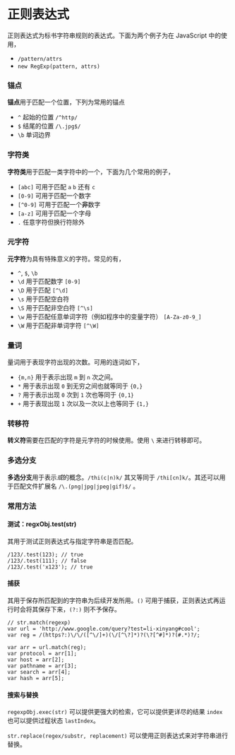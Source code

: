# 正则表达式


正则表达式为标书字符串规则的表达式。下面为两个例子为在 JavaScript 中的使用，

- `/pattern/attrs`
- `new RegExp(pattern, attrs)`

### 锚点

**锚点**用于匹配一个位置，下列为常用的锚点

- `^` 起始的位置 `/^http/`
- `$` 结尾的位置 `/\.jpg$/`
- `\b` 单词边界

### 字符类

**字符类**用于匹配一类字符中的一个，下面为几个常用的例子，

- `[abc]` 可用于匹配 `a` `b` 还有 `c`
- `[0-9]` 可用于匹配一个数字
- `[^0-9]` 可用于匹配一个**非**数字
- `[a-z]` 可用于匹配一个字母
- `.` 任意字符但换行符除外

### 元字符

**元字符**为具有特殊意义的字符。常见的有，

- `^`, `$`, `\b`
- `\d` 用于匹配数字 `[0-9]`
- `\D` 用于匹配 `[^\d]`
- `\s` 用于匹配空白符
- `\S` 用于匹配非空白符 `[^\s]`
- `\w` 用于匹配任意单词字符（例如程序中的变量字符） `[A-Za-z0-9_]`
- `\W` 用于匹配非单词字符 `[^\W]`

### 量词

量词用于表现字符出现的次数。可用的连词如下，

- `{m,n}` 用于表示出现 `m` 到 `n` 次之间。
- `*` 用于表示出现 `0` 到无穷之间也就等同于 `{0,}`
- `?` 用于表示出现 `0` 次到 `1` 次也等同于 `{0,1}`
- `+` 用于表现出现 `1` 次以及一次以上也等同于 `{1,}`

### 转移符

**转义符**需要在匹配的字符是元字符的时候使用。使用 `\` 来进行转移即可。

### 多选分支

**多选分支**用于表示*或*的概念。`/thi(c|n)k/` 其又等同于 `/thi[cn]k/`。其还可以用于匹配文件扩展名 `/\.(png|jpg|jpeg|gif)$/` 。

### 常用方法

#### 测试：regxObj.test(str)

其用于测试正则表达式与指定字符串是否匹配。

```
/123/.test(123); // true
/123/.test(111); // false
/123/.test('x123'); // true
```

#### 捕获

其用于保存所匹配到的字符串为后续开发所用。`()` 可用于捕获，正则表达式再运行时会将其保存下来，`(?:)` 则不予保存。

```
// str.match(regexp)
var url = 'http://www.google.com/query?test=li-xinyang#cool';
var reg = /(https?:)\/\/([^\/]+)(\/[^\?]*)?(\?[^#]*)?(#.*)?/;

var arr = url.match(reg);
var protocol = arr[1];
var host = arr[2];
var pathname = arr[3];
var search = arr[4];
var hash = arr[5];
```

#### 搜索与替换

`regexpObj.exec(str)` 可以提供更强大的检索，它可以提供更详尽的结果 `index` 也可以提供过程状态 `lastIndex`。

`str.replace(regex/substr, replacement)` 可以使用正则表达式来对字符串进行替换。
